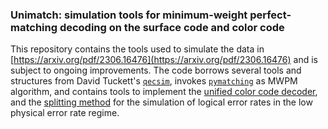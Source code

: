 ### Unimatch: simulation tools for minimum-weight perfect-matching decoding on the surface code and color code

This repository contains the tools used to simulate the data in [https://arxiv.org/pdf/2306.16476](https://arxiv.org/pdf/2306.16476) and is subject to ongoing improvements.
The code borrows several tools and structures from David Tuckett's [`qecsim`](https://github.com/qecsim/qecsim), invokes [`pymatching`](https://github.com/oscarhiggott/PyMatching) as MWPM algorithm, 
and contains tools to implement the [unified color code decoder](https://arxiv.org/abs/2108.11395), and the [splitting method](https://arxiv.org/abs/1308.6270) for the simulation of logical error rates in the low
physical error rate regime.
